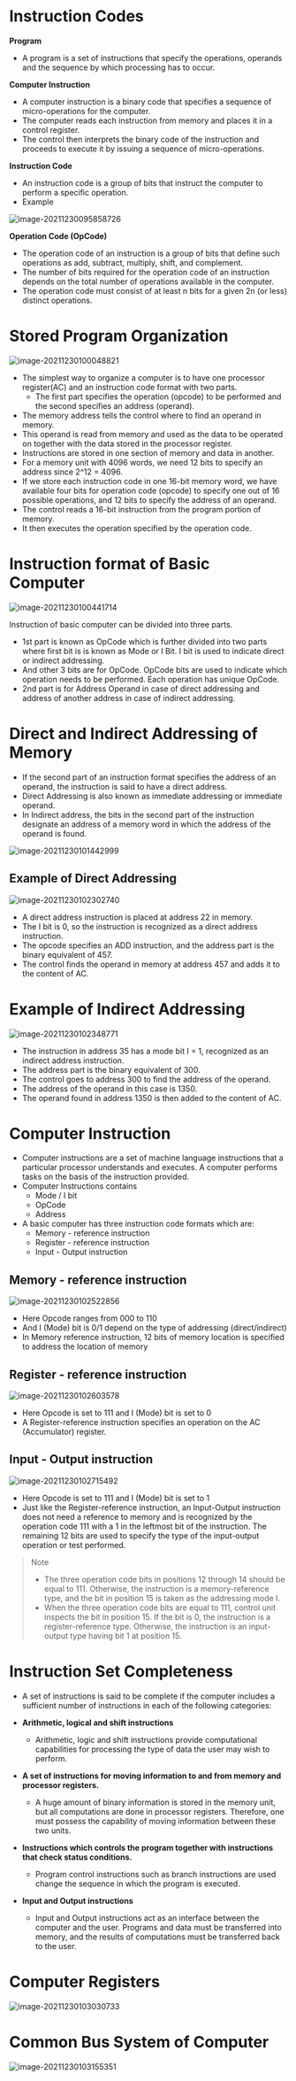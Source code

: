 # Instruction Codes

**Program**

- A program is a set of instructions that specify the operations, operands and the sequence by which processing has to occur.

**Computer Instruction**

- A computer instruction is a binary code that specifies a sequence of micro-operations for the computer.
- The computer reads each instruction from memory and places it in a control register.
- The control then interprets the binary code of the instruction and proceeds to execute it by issuing a sequence of micro-operations.

**Instruction Code**

- An instruction code is a group of bits that instruct the computer to perform a specific operation.
- Example 

![image-20211230095858726](images/image-20211230095858726.png)

**Operation Code (OpCode)**

- The operation code of an instruction is a group of bits that define such operations as add, subtract, multiply, shift, and complement.
- The number of bits required for the operation code of an instruction depends on the total number of operations available in the computer.
- The operation code must consist of at least n bits for a given 2n (or less) distinct operations.

# Stored Program Organization

![image-20211230100048821](images/image-20211230100048821.png)

- The simplest way to organize a computer is to have one processor register(AC) and an instruction code format with two parts. 
  - The first part specifies the operation (opcode) to be performed and the second specifies an address (operand).
- The memory address tells the control where to find an operand in memory. 
- This operand is read from memory and used as the data to be operated on together with the data stored in the processor register.
- Instructions are stored in one section of memory and data in another.
- For a memory unit with 4096 words, we need 12 bits to specify an address since 2^12 = 4096.
- If we store each instruction code in one 16-bit memory word, we have available four bits for operation code (opcode) to specify one out of 16 possible operations, and 12 bits to specify the address of an operand. 
- The control reads a 16-bit instruction from the program portion of memory. 
- It then executes the operation specified by the operation code.

# Instruction format of Basic Computer

![image-20211230100441714](images/image-20211230100441714.png)

Instruction of basic computer can be divided into three parts.

- 1st part is known as OpCode which is further divided into two parts where first bit is is known as Mode or I Bit. I bit is used to indicate direct or indirect addressing.
- And other 3 bits are for OpCode. OpCode bits are used to indicate which operation needs to be performed. Each operation has unique OpCode.
- 2nd part is for Address Operand in case of direct addressing and address of another address in case of indirect addressing.

# Direct and Indirect Addressing of Memory

- If the second part of an instruction format specifies the address of an operand, the instruction is said to have a direct address.
- Direct Addressing is also known as immediate addressing or immediate operand.
- In Indirect address, the bits in the second part of the instruction designate an address of a memory word in which the address of the operand is found. 

![image-20211230101442999](images/image-20211230101442999.png)

## Example of Direct Addressing 

![image-20211230102302740](images/image-20211230102302740.png)

- A direct address instruction is placed at address 22 in memory. 
- The I bit is 0, so the instruction is recognized as a direct address instruction. 
- The opcode specifies an ADD instruction, and the address part is the binary equivalent of 457.
- The control finds the operand in memory at address 457 and adds it to the content of AC. 

# Example of Indirect Addressing

![image-20211230102348771](images/image-20211230102348771.png)

- The instruction in address 35 has a mode bit I = 1, recognized as an indirect address instruction. 
- The address part is the binary equivalent of 300. 
- The control goes to address 300 to find the address of the operand. 
- The address of the operand in this case is 1350. 
- The operand found in address 1350 is then added to the content of AC.

# Computer Instruction

- Computer instructions are a set of machine language instructions that a particular processor understands and executes. A computer performs tasks on the basis of the instruction provided.
- Computer Instructions contains
  - Mode / I bit
  - OpCode
  - Address
- A basic computer has three instruction code formats which are:
  - Memory - reference instruction
  - Register - reference instruction
  - Input - Output instruction

## Memory - reference instruction

![image-20211230102522856](images/image-20211230102522856.png)

- Here Opcode ranges from 000 to 110
- And I (Mode) bit is 0/1 depend on the type of addressing (direct/indirect)
- In Memory reference instruction, 12 bits of memory location is specified to address the location of memory

## Register - reference instruction

![image-20211230102603578](images/image-20211230102603578.png)

- Here Opcode is set to 111 and I (Mode) bit is set to 0
- A Register-reference instruction specifies an operation on the AC (Accumulator) register.

## Input - Output instruction

![image-20211230102715492](images/image-20211230102715492.png)

- Here Opcode is set to 111 and I (Mode) bit is set to 1
- Just like the Register-reference instruction, an Input-Output instruction does not need a reference to memory and is recognized by the operation code 111 with a 1 in the leftmost bit of the instruction. The remaining 12 bits are used to specify the type of the input-output operation or test performed.

> Note
>
> - The three operation code bits in positions 12 through 14 should be equal to 111. Otherwise, the instruction is a memory-reference type, and the bit in position 15 is taken as the addressing mode I.
> - When the three operation code bits are equal to 111, control unit inspects the bit in position 15. If the bit is 0, the instruction is a register-reference type. Otherwise, the instruction is an input-output type having bit 1 at position 15.

# Instruction Set Completeness

- A set of instructions is said to be complete if the computer includes a sufficient number of instructions in each of the following categories:

- **Arithmetic, logical and shift instructions**

  - Arithmetic, logic and shift instructions provide computational capabilities for processing the type of data the user may wish to perform.

- **A set of instructions for moving information to and from memory and processor registers.** 

  - A huge amount of binary information is stored in the memory unit, but all computations are done in processor registers. Therefore, one must possess the capability of moving information between these two units.

- **Instructions which controls the program together with instructions that check status conditions.** 

  - Program control instructions such as branch instructions are used change the sequence in which the program is executed.

- **Input and Output instructions**

  - Input and Output instructions act as an interface between the computer and the user. Programs and data must be transferred into memory, and the results of computations must be transferred back to the user.

# Computer Registers

![image-20211230103030733](images/image-20211230103030733.png)

# Common Bus System of Computer

![image-20211230103155351](images/image-20211230103155351.png)
